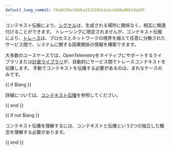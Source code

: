 ```yaml
---
default_lang_commit: f9a0439ac56dba1515283e1a1cb6d6a90634a20f
---
```


コンテキスト伝搬により、[シグナル](/docs/concepts/signals/)は、生成される場所に関係なく、相互に関連付けることができます。
トレーシングに限定されませんが、コンテキスト伝搬により、[トレース](/docs/concepts/signals/traces/)は、プロセスとネットワークの境界を越えて任意に分散されたサービス間で、システムに関する因果関係の情報を構築できます。

大多数のユースケースでは、OpenTelemetryをネイティブにサポートするライブラリまたは[計装ライブラリ](../libraries/)が、自動的にサービス間でトレースコンテキストを伝播します。
手動でコンテキストを伝播する必要があるのは、まれなケースのみです。

{{ if $lang }}

詳細については、[コンテキスト伝播](/docs/concepts/context-propagation)を参照してください。

{{ end }}

{{ if not $lang }}

コンテキスト伝播を理解するには、コンテキストと伝播という2つの独立した概念を理解する必要があります。

{{ end }}
